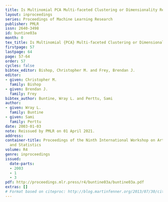 ```yaml
---
title: Is Multinomial PCA Multi-faceted Clustering or Dimensionality Reduction?
layout: inproceedings
series: Proceedings of Machine Learning Research
publisher: PMLR
issn: 2640-3498
id: buntine03a
month: 0
tex_title: Is Multinomial {PCA} Multi-faceted Clustering or Dimensionality Reduction?
firstpage: 57
lastpage: 64
page: 57-64
order: 57
cycles: false
bibtex_editor: Bishop, Christopher M. and Frey, Brendan J.
editor:
- given: Christopher M.
  family: Bishop
- given: Brendan J.
  family: Frey
bibtex_author: Buntine, Wray L. and Perttu, Sami
author:
- given: Wray L.
  family: Buntine
- given: Sami
  family: Perttu
date: 2003-01-03
note: Reissued by PMLR on 01 April 2021.
address:
container-title: Proceedings of the Ninth International Workshop on Artificial Intelligence
  and Statistics
volume: R4
genre: inproceedings
issued:
  date-parts:
  - 2003
  - 1
  - 3
pdf: http://proceedings.mlr.press/r4/buntine03a/buntine03a.pdf
extras: []
# Format based on citeproc: http://blog.martinfenner.org/2013/07/30/citeproc-yaml-for-bibliographies/
---
```

